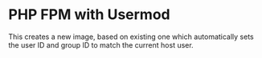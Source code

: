 # PHP FPM with Usermod

This creates a new image, based on existing one which automatically sets the user ID and group ID to match the current host user.